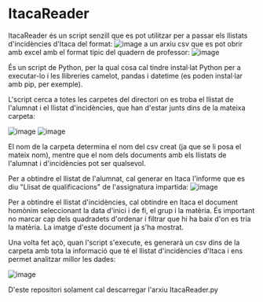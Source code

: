 # ItacaReader

ItacaReader és un script senzill que es pot utilitzar per a passar els llistats d'incidències d'Itaca del format:
![image](https://user-images.githubusercontent.com/91680464/135536933-46e7c8de-a6dd-4b89-99eb-bd27533dcefa.png)
a un arxiu csv que es pot obrir amb excel amb el format típic del quadern de professor:
![image](https://user-images.githubusercontent.com/91680464/135536973-d6da02c3-21f9-48a5-83d4-73c1b554cd2c.png)

És un script de Python, per la qual cosa cal tindre instal·lat Python per a executar-lo i les llibreries camelot, pandas i datetime (es poden instal·lar amb pip, per exemple).

L'script cerca a totes les carpetes del directori on es troba el llistat de l'alumnat i el llistat d'incidències, que han d'estar junts dins de la mateixa carpeta:

![image](https://user-images.githubusercontent.com/91680464/135537591-a86e18ed-3bda-4c96-8b79-39cc95986aec.png)
![image](https://user-images.githubusercontent.com/91680464/135537741-e58e8f0f-6929-4ba3-a0b8-eb89daefdac7.png)

El nom de la carpeta determina el nom del csv creat (ja que se li posa el mateix nom), mentre que el nom dels documents amb els llistats de l'alumnat i d'incidències pot ser qualsevol.

Per a obtindre el llistat de l'alumnat, cal generar en Itaca l'informe que es diu "Llisat de qualificacions" de l'assignatura impartida:
![image](https://user-images.githubusercontent.com/91680464/135538825-5d3e6502-2a8a-44b0-8fa3-badeb7bded00.png)


Per a obtindre el llistat d'incidències, cal obtindre en Itaca el document homònim seleccionant la data d'inici i de fi, el grup i la matèria. És important no marcar cap dels quadradets d'ordenar i filtrar que hi ha baix d'on es tria la matèria. La imatge d'este document ja s'ha mostrat.

Una volta fet açò, quan l'script s'execute, es generarà un csv dins de la carpeta amb tota la informació que té el llistat d'incidències d'Itaca i ens permet analitzar millor les dades:

![image](https://user-images.githubusercontent.com/91680464/135538482-3559e91d-33c7-4b58-a02a-07dd8c45084b.png)

D'este repositori solament cal descarregar l'arxiu ItacaReader.py

